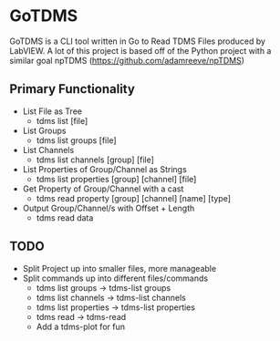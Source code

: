 # GoTDMS

GoTDMS is a CLI tool written in Go to Read TDMS Files produced by LabVIEW. A lot of this project is based off of the Python project with a similar goal npTDMS (https://github.com/adamreeve/npTDMS)

## Primary Functionality

- List File as Tree
  - tdms list [file]
- List Groups
  - tdms list groups [file]
- List Channels
  - tdms list channels [group] [file]
- List Properties of Group/Channel as Strings
  - tdms list properties [group] [channel] [file]
- Get Property of Group/Channel with a cast
  - tdms read property [group] [channel] [name] [type]
- Output Group/Channel/s with Offset + Length
  - tdms read data

## TODO

- Split Project up into smaller files, more manageable
- Split commands up into different files/commands
  - tdms list groups -> tdms-list groups
  - tdms list channels -> tdms-list channels
  - tdms list properties -> tdms-list properties
  - tdms read -> tdms-read
  - Add a tdms-plot for fun
